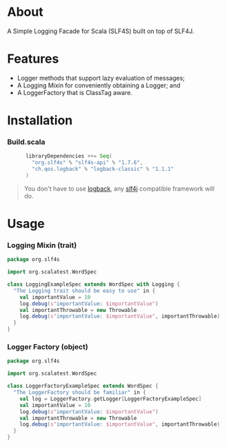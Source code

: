 # About

A Simple Logging Facade for Scala (SLF4S) built on top of SLF4J.

# Features
* Logger methods that support lazy evaluation of messages;
* A Logging Mixin for conveniently obtaining a Logger; and
* A LoggerFactory that is ClassTag aware.

# Installation
### Build.scala
```scala
      libraryDependencies ++= Seq(
        "org.slf4s" % "slf4s-api" % "1.7.6",
        "ch.qos.logback" % "logback-classic" % "1.1.1"
      )
```

> You don't have to use [logback](http://logback.qos.ch/), any [slf4j](http://www.slf4j.org/) compatible framework will do.

# Usage
### Logging Mixin (trait)
```scala
package org.slf4s

import org.scalatest.WordSpec

class LoggingExampleSpec extends WordSpec with Logging {
  "The Logging trait should be easy to use" in {
    val importantValue = 10
    log.debug(s"importantValue: $importantValue")
    val importantThrowable = new Throwable
    log.debug(s"importantValue: $importantValue", importantThrowable)
  }
}
```

### Logger Factory (object)
``` scala
package org.slf4s

import org.scalatest.WordSpec

class LoggerFactoryExampleSpec extends WordSpec {
  "The LoggerFactory should be familiar" in {
    val log = LoggerFactory.getLogger[LoggerFactoryExampleSpec]
    val importantValue = 10
    log.debug(s"importantValue: $importantValue")
    val importantThrowable = new Throwable
    log.debug(s"importantValue: $importantValue", importantThrowable)
  }
}
```
